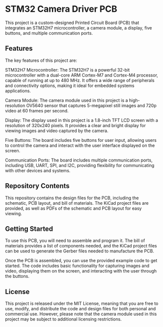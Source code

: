 # STM32 Camera Driver PCB

This project is a custom-designed Printed Circuit Board (PCB) that integrates an STM32H7 microcontroller, a camera module, a display, five buttons, and multiple communication ports.

## Features
The key features of this project are:

STM32H7 Microcontroller: The STM32H7 is a powerful 32-bit microcontroller with a dual-core ARM Cortex-M7 and Cortex-M4 processor, capable of running at up to 480 MHz. It offers a wide range of peripherals and connectivity options, making it ideal for embedded systems applications.

Camera Module: The camera module used in this project is a high-resolution OV5640 sensor that captures 5-megapixel still images and 720p video at 60 frames per second.

Display: The display used in this project is a 1.8-inch TFT LCD screen with a resolution of 320x240 pixels. It provides a clear and bright display for viewing images and video captured by the camera.

Five Buttons: The board includes five buttons for user input, allowing users to control the camera and interact with the user interface displayed on the screen.

Communication Ports: The board includes multiple communication ports, including USB, UART, SPI, and I2C, providing flexibility for communicating with other devices and systems.

## Repository Contents
This repository contains the design files for the PCB, including the schematic, PCB layout, and bill of materials. The KiCad project files are provided, as well as PDFs of the schematic and PCB layout for easy viewing.

## Getting Started
To use this PCB, you will need to assemble and program it. The bill of materials provides a list of components needed, and the KiCad project files can be used to generate the Gerber files needed to manufacture the PCB.

Once the PCB is assembled, you can use the provided example code to get started. The code includes basic functionality for capturing images and video, displaying them on the screen, and interacting with the user through the buttons.

## License
This project is released under the MIT License, meaning that you are free to use, modify, and distribute the code and design files for both personal and commercial use. However, please note that the camera module used in this project may be subject to additional licensing restrictions.
